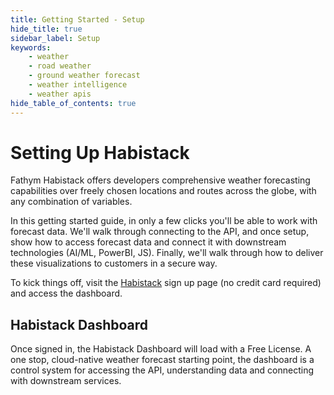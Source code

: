 ```yaml
---
title: Getting Started - Setup
hide_title: true
sidebar_label: Setup
keywords:
    - weather
    - road weather
    - ground weather forecast
    - weather intelligence
    - weather apis
hide_table_of_contents: true
---
```


# Setting Up Habistack

Fathym Habistack offers developers comprehensive weather forecasting capabilities over freely chosen locations and routes across the globe, with any combination of variables.

In this getting started guide, in only a few clicks you'll be able to work with forecast data.  We'll walk through connecting to the API, and once setup, show how to access forecast data and connect it with downstream technologies (AI/ML, PowerBI, JS).  Finally, we'll walk through how to deliver these visualizations to customers in a secure way.  

To kick things off, visit the [Habistack](https://www.habistack.com/dashboard) sign up page (no credit card required) and access the dashboard.

## Habistack Dashboard

Once signed in, the Habistack Dashboard will load with a Free License.  A one stop, cloud-native weather forecast starting point, the dashboard is a control system for accessing the API, understanding data and connecting with downstream services.
<!-- 
![Dashboard New](/img/screenshots/dashboard-new.png) -->
